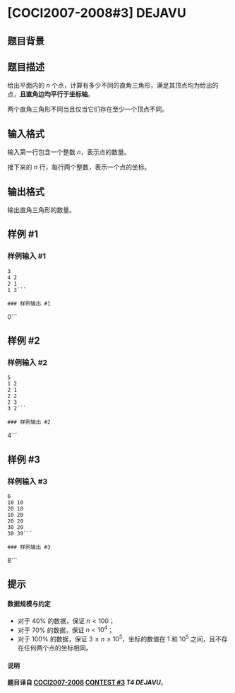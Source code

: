 # [COCI2007-2008#3] DEJAVU

## 题目背景



## 题目描述

给出平面内的 $n$ 个点，计算有多少不同的直角三角形，满足其顶点均为给出的点，**且直角边均平行于坐标轴**。

两个直角三角形不同当且仅当它们存在至少一个顶点不同。

## 输入格式

输入第一行包含一个整数 $n$，表示点的数量。

接下来的 $n$ 行，每行两个整数，表示一个点的坐标。



## 输出格式

输出直角三角形的数量。

## 样例 #1

### 样例输入 #1
```
3
4 2
2 1
1 3```

### 样例输出 #1

```
0```

## 样例 #2

### 样例输入 #2
```
5
1 2
2 1
2 2
2 3
3 2```

### 样例输出 #2

```
4```

## 样例 #3

### 样例输入 #3
```
6
10 10
20 10
10 20
20 20
30 20
30 30```

### 样例输出 #3

```
8```

## 提示

#### 数据规模与约定

- 对于 $40\%$ 的数据，保证 $n<100$；
- 对于 $70\%$ 的数据，保证 $n<10^4$；
- 对于 $100\%$ 的数据，保证 $3\le n\le 10^5$，坐标的数值在 $1$ 和 $10^5$ 之间，且不存在任何两个点的坐标相同。

#### 说明

**题目译自 [COCI2007-2008](https://hsin.hr/coci/archive/2007_2008/) [CONTEST #3](https://hsin.hr/coci/archive/2007_2008/contest3_tasks.pdf) *T4 DEJAVU***。
